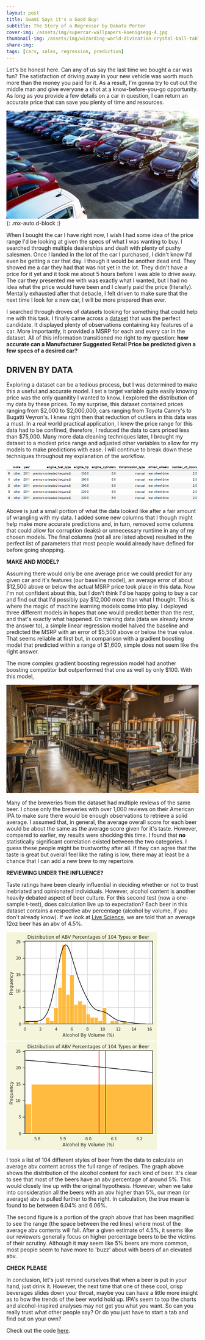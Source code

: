 ```yaml
---
layout: post
title: Swami Says it's a Good Buy!
subtitle: The Story of a Regressor by Dakota Porter
cover-img: /assets/img/supercar-wallpapers-koenigsegg-4.jpg
thumbnail-img: /assets/img/wizarding-world-divination-crystal-ball-table-lamp-c.jpg
share-img: 
tags: [cars, sales, regression, prediction]
---
```


Let's be honest here. Can any of us say the last time we bought a car was fun? The satisfaction of driving away in your new vehicle was worth much more than the money you paid for it. As a result, I'm gonna try to cut out the middle man and give everyone a shot at a know-before-you-go opportunity. As long as you provide a few details on a car in question, I can return an accurate price that can save you plenty of time and resources. 

![Sales](/assets/img/sales.jpg){: .mx-auto.d-block :}

When I bought the car I have right now, I wish I had some idea of the price range I'd be looking at given the specs of what I was wanting to buy. I searched through multiple dealerships and dealt with plenty of pushy salesmen. Once I landed in the lot of the car I purchased, I didn't know I'd even be getting a car that day. I though it would be another dead end. They showed me a car they had that was not yet in the lot. They didn't have a price for it yet and it took me about 5 hours before I was able to drive away. The car they presented me with was exactly what I wanted, but I had no idea what the price would have been and I clearly paid the price (literally). Mentally exhausted after that debacle, I felt driven to make sure that the next time I look for a new car, I will be more prepared than ever.

I searched through droves of datasets looking for something that could help me with this task. I finally came across a [dataset](https://www.kaggle.com/CooperUnion/cardataset) that was the perfect candidate. It displayed plenty of observations containing key features of a car. More importantly, it provided a MSRP for each and every car in the dataset. All of this information transitioned me right to my question: **how accurate can a Manufacturer Suggested Retail Price be predicted given a few specs of a desired car?**

## DRIVEN BY DATA

Exploring a dataset can be a tedious process, but I was determined to make this a useful and accurate model. I set a target variable quite easily knowing price was the only quanitity I wanted to know. I explored the distribution of my data by these prices. To my surprise, this dataset contained prices ranging from $2,000 to $2,000,000; cars ranging from Toyota Camry's to Bugatti Veyron's. I knew right then that reduction of outliers in this data was a must. In a real world practical application, I knew the price range for this data had to be confined, therefore, I reduced the data to cars priced less than $75,000. Many more data cleaning techniques later, I brought my dataset to a modest price range and adjusted other variables to allow for my models to make predictions with ease. I will continue to break down these techniques throughout my explanation of the workflow.

![Data Head](/assets/img/df_head.PNG)

Above is just a small portion of what the data looked like after a fair amount of wrangling with my data. I added some new columns that I though might help make more accurate predictions and, in turn, removed some columns that could allow for corruption (leaks) or unnecessary runtime in any of my chosen models. The final columns (not all are listed above) resulted in the perfect list of parameters that most people would already have defined for before going shopping.

**MAKE AND MODEL?**

Assuming there would only be one average price we could predict for any given car and it's features (our baseline model), an average error of about $12,500 above or below the actual MSRP price took place in this data. Now I'm not confident about this, but I don't think I'd be happy going to buy a car and find out that I'd possibly pay $12,000 more than what I thought. This is where the magic of machine learning models come into play. I deployed three different models in hopes that one would predict better than the rest, and that's exactly what happened. On training data (data we already know the answer to), a simple linear regression model halved the baseline and predicted the MSRP with an error of $5,500 above or below the true value. That seems reliable at first but, in comparison with a gradient boosting model that predicted within a range of $1,600, simple does not seem like the right answer. 

The more complex gradient boosting regression model had another boosting competitor but outperformed that one as well by only $100. With this model, 

![Brewery](/assets/img/brewery.jpeg)

Many of the breweries from the dataset had multiple reviews of the same beer. I chose only the breweries with over 1,000 reviews on their American IPA to make sure there would be enough observations to retrieve a solid average. I assumed that, in general, the average overall score for each beer would be about the same as the average score given for it's taste. However, compared to earlier, my results were shocking this time. I found that **no** statistically significant correlation existed between the two categories. I guess these people might be trustworthy after all. If they can agree that the taste is great but overall feel like the rating is low, there may at least be a chance that I can add a new brew to my repertoire.

**REVIEWING UNDER THE INFLUENCE?**

Taste ratings have been clearly influential in deciding whether or not to trust inebriated and opinionated individuals. However, alcohol content is another heavily debated aspect of beer culture. For this second test (now a one-sample t-test), does calculation live up to expectation? Each beer in this dataset contains a respective abv percentage (alcohol by volume, if you don't already know). If we look at [Live Science](https://www.livescience.com/32735-how-much-alcohol-is-in-my-drink.html#:~:text=On%20average,%20the%20ABV%20for,how%20each%20beverage%20is%20made.), we are told that an average 12oz beer has an abv of 4.5%.

![ABV graph](/assets/img/abv.png)             ![ABV zoom](/assets/img/abv_zoom.png) 

I took a list of 104 different styles of beer from the data to calculate an average abv content across the full range of recipes. The graph above shows the distribution of the alcohol content for each kind of beer. It's clear to see that most of the beers have an abv percentage of around 5%. This would closely line up with the original hypothesis. However, when we take into consideration all the beers with an abv higher than 5%, our mean (or average) abv is pulled further to the right. In calculation, the true mean is found to be between 6.04% and 6.06%.

The second figure is a portion of the graph above that has been magnified to see the range (the space between the red lines) where most of the average abv contents will fall. After a given estimate of 4.5%, it seems like our reviewers generally focus on higher percentage beers to be the victims of their scrutiny. Although it may seem like 5% beers are more common, most people seem to have more to 'buzz' about with beers of an elevated abv.

**CHECK PLEASE**

In conclusion, let's just remind ourselves that when a beer is put in your hand, just drink it. However, the next time that one of these cool, crisp beverages slides down your throat, maybe you can have a little more insight as to how the trends of the beer world hold up. IPA's seem to top the charts and alcohol-inspired analyses may not get you what you want. So can you really trust what other people say? Or do you just have to start a tab and find out on your own?

Check out the code [here](https://github.com/dakotagporter/Portfolio/blob/main/Beer_Portfolio.ipynb).

